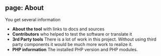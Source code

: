 ## page: About  

You get several information 

* **About the tool** with links to docs and sources
* **Contributors** who helped to test the software or translate it
* **3rd Party tools** There is a lot of work in this project. Without using third party components it would be much more work to realize it.
* **PHP information** The installed PHP version and PHP modules.